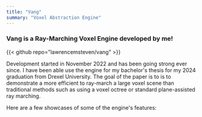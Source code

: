 ```yaml
---
title: "Vang"
summary: "Voxel Abstraction Engine"
---
```


### Vang is a Ray-Marching Voxel Engine developed by me!

{{< github repo="lawrencemsteven/vang" >}}

Development started in November 2022 and has been going strong ever since. I have been able use the engine for my bachelor's thesis for my 2024 graduation from Drexel University. The goal of the paper is to is to demonstrate a more efficient to ray-march a large voxel scene than traditional methods such as using a voxel octree or standard plane-assisted ray marching.

Here are a few showcases of some of the engine's features:
